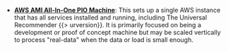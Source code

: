 - **[AWS AMI All-In-One PIO Machine](/docs/awssetupguide)**: This sets up a single AWS instance that has all services installed and running, including The Universal Recommender {{> urversion}}. It is primarily focused on being a development or proof of concept machine but may be scaled vertically to process "real-data" when the data or load is small enough.